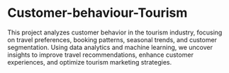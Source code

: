 # Customer-behaviour-Tourism
This project analyzes customer behavior in the tourism industry, focusing on travel preferences, booking patterns, seasonal trends, and customer segmentation. Using data analytics and machine learning, we uncover insights to improve travel recommendations, enhance customer experiences, and optimize tourism marketing strategies.
